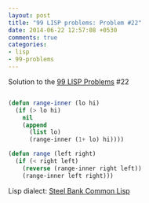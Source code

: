 ```yaml
---
layout: post
title: "99 LISP problems: Problem #22"
date: 2014-06-22 12:57:08 +0530
comments: true
categories: 
- lisp
- 99-problems
---
```


Solution to the [99 LISP Problems][99prob] #22


```cl

(defun range-inner (lo hi)
  (if (> lo hi)
    nil
    (append
      (list lo)
      (range-inner (1+ lo) hi))))

(defun range (left right)
  (if (< right left)
    (reverse (range-inner right left))
    (range-inner left right)))

```


Lisp dialect: [Steel Bank Common Lisp][sbcl]

<!--links-->
[99prob]: http://www.ic.unicamp.br/~meidanis/courses/mc336/2006s2/funcional/L-99_Ninety-Nine_Lisp_Problems.html
[sbcl]: http://www.sbcl.org/
